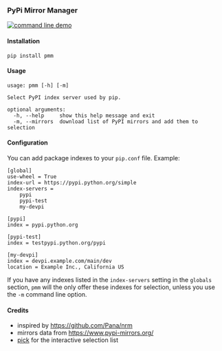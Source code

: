 ### PyPi Mirror Manager

[![command line demo](https://asciinema.org/a/3e67r6npdb4i7syuqdmxkctgm.png)](https://asciinema.org/a/3e67r6npdb4i7syuqdmxkctgm)

#### Installation

    pip install pmm

#### Usage

    usage: pmm [-h] [-m]

    Select PyPI index server used by pip.

    optional arguments:
      -h, --help     show this help message and exit
      -m, --mirrors  download list of PyPI mirrors and add them to selection

#### Configuration

You can add package indexes to your `pip.conf` file. Example:

    [global]
    use-wheel = True
    index-url = https://pypi.python.org/simple
    index-servers =
        pypi
        pypi-test
        my-devpi

    [pypi]
    index = pypi.python.org

    [pypi-test]
    index = testpypi.python.org/pypi

    [my-devpi]
    index = devpi.example.com/main/dev
    location = Example Inc., California US

If you have any indexes listed in the `index-servers` setting in the `globals`
section, `pmm` will the only offer these indexes for selection, unless you use
the `-m` command line option.

#### Credits

* inspired by https://github.com/Pana/nrm
* mirrors data from https://www.pypi-mirrors.org/
* [pick](https://github.com/wong2/pick) for the interactive selection list

[dictutils]: https://docs.python.org/3/distutils/packageindex.html#the-pypirc-file
[twine]: https://pypi.python.org/pypi/twine
